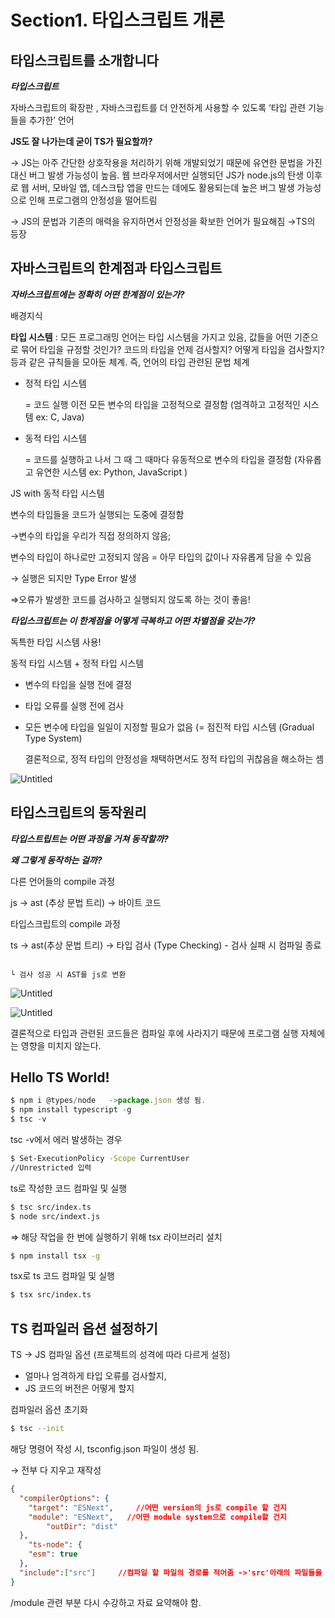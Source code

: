 # Section1. 타입스크립트 개론

## 타입스크립트를 소개합니다

***타입스크립트*** 

자바스크립트의 확장판 , 자바스크립트를 더 안전하게 사용할 수 있도록 ‘타입 관련 기능들을 추가한’ 언어

**JS도 잘 나가는데 굳이 TS가 필요할까?** 

→ JS는 아주 간단한 상호작용을 처리하기 위해 개발되었기 때문에 유연한 문법을 가진 대신 버그 발생 가능성이 높음. 웹 브라우저에서만 실행되던 JS가 node.js의 탄생 이후로 웹 서버, 모바일 앱, 데스크탑 앱을 만드는 데에도 활용되는데 높은 버그 발생 가능성으로 인해 프로그램의 안정성을 떨어트림 

→ JS의 문법과 기존의 매력을 유지하면서 안정성을 확보한 언어가 필요해짐 →TS의 등장

## 자바스크립트의 한계점과 타입스크립트

***자바스크립트에는 정확히 어떤 한계점이 있는가?***

배경지식

**타입 시스템** : 모든 프로그래밍 언어는 타입 시스템을 가지고 있음, 값들을 어떤 기준으로 묶어 타입을 규정할 것인가? 코드의 타입을 언제 검사할지? 어떻게 타입을 검사할지? 등과 같은 규칙들을 모아둔 체계. 즉, 언어의 타입 관련된 문법 체계

- 정적 타입 시스템
    
     = 코드 실행 이전 모든 변수의 타입을 고정적으로 결정함 (엄격하고 고정적인 시스템 ex: C, Java)
    
- 동적 타입 시스템
    
    = 코드를 실행하고 나서 그 때 그 때마다 유동적으로 변수의 타입을 결정함 (자유롭고 유연한 시스템 ex: Python, JavaScript ) 
    

JS with 동적 타입 시스템 

변수의 타입들을 코드가 실행되는 도중에 결정함 

→변수의 타입을 우리가 직접 정의하지 않음;

변수의 타입이 하나로만 고정되지 않음 = 아무 타입의 값이나 자유롭게 담을 수 있음 

→ 실행은 되지만 Type Error 발생 

⇒오류가 발생한 코드를 검사하고 실행되지 않도록 하는 것이 좋음! 

***타입스크립트는 이 한계점을 어떻게 극복하고 어떤 차별점을 갖는가?***

독특한 타입 시스템 사용!

동적 타입 시스템 + 정적 타입 시스템

- 변수의 타입을 실행 전에 결정
- 타입 오류를 실행 전에 검사
- 모든 변수에 타입을 일일이 지정할 필요가 없음 (= 점진적 타입 시스템 (Gradual Type System)
    
    결론적으로, 정적 타입의 안정성을 채택하면서도 정적 타입의 귀찮음을 해소하는 셈
    

![Untitled](Section1%20%E1%84%90%E1%85%A1%E1%84%8B%E1%85%B5%E1%86%B8%E1%84%89%E1%85%B3%E1%84%8F%E1%85%B3%E1%84%85%E1%85%B5%E1%86%B8%E1%84%90%E1%85%B3%20%E1%84%80%E1%85%A2%E1%84%85%E1%85%A9%E1%86%AB%2016c95ab9e32949dc9a9f90dd849675d3/Untitled.png)

## 타입스크립트의 동작원리

***타입스트립트는 어떤 과정을 거쳐 동작할까?***

***왜 그렇게 동작하는 걸까?***

다른 언어들의 compile 과정 

js → ast (추상 문법 트리) → 바이트 코드

타입스크립트의 compile 과정

ts → ast(추상 문법 트리) → 타입 검사 (Type Checking) - 검사 실패 시 컴파일 종료 

                                                                                 └ 검사 성공 시 AST를 js로 변환

![Untitled](Section1%20%E1%84%90%E1%85%A1%E1%84%8B%E1%85%B5%E1%86%B8%E1%84%89%E1%85%B3%E1%84%8F%E1%85%B3%E1%84%85%E1%85%B5%E1%86%B8%E1%84%90%E1%85%B3%20%E1%84%80%E1%85%A2%E1%84%85%E1%85%A9%E1%86%AB%2016c95ab9e32949dc9a9f90dd849675d3/Untitled%201.png)

![Untitled](Section1%20%E1%84%90%E1%85%A1%E1%84%8B%E1%85%B5%E1%86%B8%E1%84%89%E1%85%B3%E1%84%8F%E1%85%B3%E1%84%85%E1%85%B5%E1%86%B8%E1%84%90%E1%85%B3%20%E1%84%80%E1%85%A2%E1%84%85%E1%85%A9%E1%86%AB%2016c95ab9e32949dc9a9f90dd849675d3/Untitled%202.png)

결론적으로 타입과 관련된 코드들은 컴파일 후에 사라지기 때문에 프로그램 실행 자체에는 영향을 미치지 않는다.

## Hello TS World!

```jsx
$ npm i @types/node   ->package.json 생성 됨.
$ npm install typescript -g 
$ tsc -v               
```

tsc -v에서 에러 발생하는 경우

```bash
$ Set-ExecutionPolicy -Scope CurrentUser
//Unrestricted 입력
```

ts로 작성한 코드 컴파일 및 실행

```bash
$ tsc src/index.ts
$ node src/indext.js
```

⇒ 해당 작업을 한 번에 실행하기 위해 tsx 라이브러리 설치

```bash
$ npm install tsx -g
```

tsx로 ts 코드 컴파일 및 실행

```bash
$ tsx src/index.ts
```

## TS 컴파일러 옵션 설정하기

TS → JS 컴파일 옵션 (프로젝트의 성격에 따라 다르게 설정)

- 얼마나 엄격하게 타입 오류를 검사할지,
- JS 코드의 버전은 어떻게 할지

컴파일러 옵션 초기화

```bash
$ tsc --init
```

해당 명령어 작성 시, tsconfig.json 파일이 생성 됨. 

→ 전부 다 지우고 재작성

```json
{
  "compilerOptions": {
    "target": "ESNext",     //어떤 version의 js로 compile 할 건지
    "module": "ESNext",   //어떤 module system으로 compile할 건지
		"outDir": "dist"
  },
	"ts-node": {
    "esm": true
  },
  "include":["src"]     //컴파일 할 파일의 경로를 적어줌 ->'src'아래의 파일들을 전부 compile하겠다.
}
```

/module 관련 부분 다시 수강하고 자료 요약해야 함.